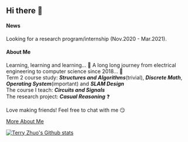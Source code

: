 ## Hi there :wave:

#### News
Looking for a research program/internship (Nov.2020 - Mar.2021).  
  
#### About Me 
Learning, learning and learning... :blue_book: A long long journey from electrical engineering to computer science since 2018... :mountain_cableway:  
Term 2 course study: ***Structures and Algorithms***(trivial), ***Discrete Math***, ***Operating System***(important) and ***SLAM Design***  
The course I teach: ***Circuits and Signals***  
The research project: ***Casual Reasoning*** :question:  
  
Love making friends! Feel free to chat with me :smirk:  
  
[More About Me](https://terryyz.github.io/_pages/resume.pdf)

[![Terry Zhuo's Github stats](https://github-readme-stats.vercel.app/api?username=terryyz)](https://github.com/anuraghazra/github-readme-stats)
